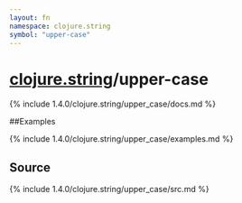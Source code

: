 ```yaml
---
layout: fn
namespace: clojure.string
symbol: "upper-case"
---
```


# [clojure.string](../)/upper-case

{% include 1.4.0/clojure.string/upper_case/docs.md %}

##Examples

{% include 1.4.0/clojure.string/upper_case/examples.md %}
## Source
{% include 1.4.0/clojure.string/upper_case/src.md %}

